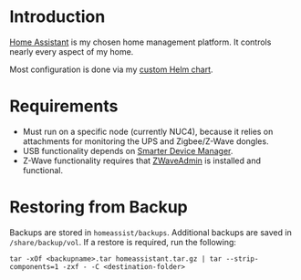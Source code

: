 # Introduction
[Home Assistant](https://github.com/home-assistant) is my chosen home management platform. It controls nearly every aspect of my home.

Most configuration is done via my [custom Helm chart](/helm/baseline).

# Requirements
* Must run on a specific node (currently NUC4), because it relies on attachments for monitoring the UPS and Zigbee/Z-Wave dongles.
* USB functionality depends on [Smarter Device Manager](/manifests/system/smarter-device-manager).
* Z-Wave functionality requires that [ZWaveAdmin](/manifests/homeops/zwaveadmin) is installed and functional.

# Restoring from Backup
Backups are stored in `homeassist/backups`. Additional backups are saved in `/share/backup/vol`. If a restore is required, run the following:
```
tar -xOf <backupname>.tar homeassistant.tar.gz | tar --strip-components=1 -zxf - -C <destination-folder>
```
